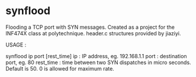 # synflood
Flooding a TCP port with SYN messages. Created as a project for the INF474X class at polytechnique. header.c structures provided by jiaziyi. 

USAGE :

synflood ip port [rest_time]
ip : IP address, eg. 192.168.1.1
port : destination port, eg. 80
rest_time : time between two SYN dispatches in micro seconds. Default is 50. 0 is allowed for maximum rate. 
